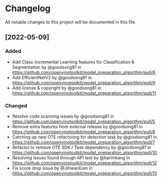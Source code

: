 
# Changelog

All notable changes to this project will be documented in this file.

## \[2022-05-09\]
### Added
* Add Class-Incremental Learning features for Classification & Segmentation by @goodsong81 in https://github.com/openvinotoolkit/model_preparation_algorithm/pull/8
* Add EfficientNetV2 by @goodsong81 in https://github.com/openvinotoolkit/model_preparation_algorithm/pull/9
* Add license & copyright by @goodsong81 in https://github.com/openvinotoolkit/model_preparation_algorithm/pull/11

### Changed
* Resolve code scanning issues by @goodsong81 in https://github.com/openvinotoolkit/model_preparation_algorithm/pull/5
* Remove extra features from external release by @goodsong81 in https://github.com/openvinotoolkit/model_preparation_algorithm/pull/6
* Catching up new OTE refactoring for detection task by @goodsong81 in https://github.com/openvinotoolkit/model_preparation_algorithm/pull/7
* Refactor to remove OTE SDK / Task dependency by @goodsong81 in https://github.com/openvinotoolkit/model_preparation_algorithm/pull/10
* Resolving issues found through API test by @harimkang in https://github.com/openvinotoolkit/model_preparation_algorithm/pull/12
* Fix score drop issue by @JihwanEom in https://github.com/openvinotoolkit/model_preparation_algorithm/pull/13